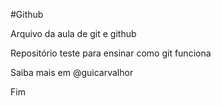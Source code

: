 #Github

Arquivo da aula de git e github

Repositório teste para ensinar como git funciona

Saiba mais em @guicarvalhor

Fim

